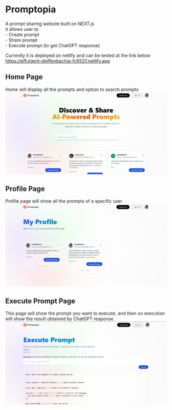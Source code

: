 # Promptopia

A prompt sharing website built on NEXT.js  
it allows user to  
    - Create prompt  
    - Share prompt  
    - Execute prompt (to get ChatGPT response)  

Currently it is deployed on netlify and can be tested at the link below  
<https://effulgent-dieffenbachia-fc6537.netlify.app>  

## Home Page

Home will display all the prompts and option to search prompts  
![Home page screen](demo/home.png)

## Profile Page

Profile page will show all the prompts of a specific user
![Profile page screen](demo/profile.png)

## Execute Prompt Page

This page will show the prompt you want to execute, and then on execution will show the result obtained by ChatGPT response
![Execute Prompt page screen](demo/execution.png)
